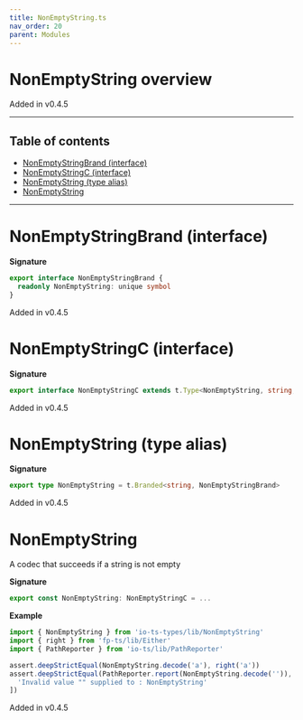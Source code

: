 ```yaml
---
title: NonEmptyString.ts
nav_order: 20
parent: Modules
---
```


# NonEmptyString overview

Added in v0.4.5

---

<h2 class="text-delta">Table of contents</h2>

- [NonEmptyStringBrand (interface)](#nonemptystringbrand-interface)
- [NonEmptyStringC (interface)](#nonemptystringc-interface)
- [NonEmptyString (type alias)](#nonemptystring-type-alias)
- [NonEmptyString](#nonemptystring)

---

# NonEmptyStringBrand (interface)

**Signature**

```ts
export interface NonEmptyStringBrand {
  readonly NonEmptyString: unique symbol
}
```

Added in v0.4.5

# NonEmptyStringC (interface)

**Signature**

```ts
export interface NonEmptyStringC extends t.Type<NonEmptyString, string, unknown> {}
```

Added in v0.4.5

# NonEmptyString (type alias)

**Signature**

```ts
export type NonEmptyString = t.Branded<string, NonEmptyStringBrand>
```

Added in v0.4.5

# NonEmptyString

A codec that succeeds if a string is not empty

**Signature**

```ts
export const NonEmptyString: NonEmptyStringC = ...
```

**Example**

```ts
import { NonEmptyString } from 'io-ts-types/lib/NonEmptyString'
import { right } from 'fp-ts/lib/Either'
import { PathReporter } from 'io-ts/lib/PathReporter'

assert.deepStrictEqual(NonEmptyString.decode('a'), right('a'))
assert.deepStrictEqual(PathReporter.report(NonEmptyString.decode('')), [
  'Invalid value "" supplied to : NonEmptyString'
])
```

Added in v0.4.5
